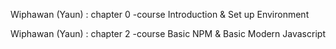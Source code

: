 Wiphawan (Yaun) : chapter 0 -course
Introduction & Set up Environment

Wiphawan (Yaun) : chapter 2 -course
Basic NPM & Basic Modern Javascript